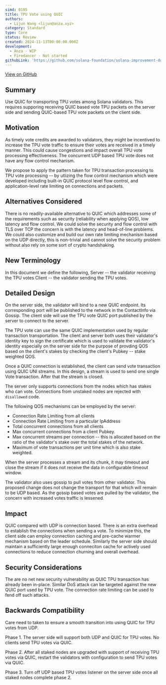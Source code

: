 ```yaml
---
simd: 0195
title: TPU Vote using QUIC
authors:
  - Lijun Wang <lijun@anza.xyz>
category: Standard
type: Core
status: Review
created: 2024-11-13T00:00:00.000Z
development:
  - Anza - WIP
  - Firedancer - Not started
githubLink: 'https://github.com/solana-foundation/solana-improvement-documents/pull/195'
---
```

[View on GitHub](https://github.com/solana-foundation/solana-improvement-documents/pull/195)


## Summary

Use QUIC for transporting TPU votes among Solana validators. This requires
supporing receiving QUIC based vote TPU packets on the server side and sending
QUIC-based TPU vote packets on the client side.


## Motivation

As timely vote credits are awarded to validators, they might be incentived to
increase the TPU vote traffic to ensure their votes are received in a timely
manner. This could cause congestions and impact overall TPU vote processing
effectiveness. The concurrent UDP based TPU vote does not have any flow control
mechanism.

We propose to apply the pattern taken for TPU transaction processing to TPU vote
processing -- by utlizing the flow control mechanism which were developed
including built-in QUIC protocol level flow control, and application-level rate
limiting on connections and packets.

## Alternatives Considered

There is no readily-available alternative to QUIC which addresses some of the
requirements such as security (reliability when applying QOS), low latency and
flow control. We could solve the security and flow control with TLS over TCP
the concern is with the latency and head-of-line problems. We could also
customize and build our own rate limiting mechanism based on the UDP directly,
this is non-trivial and cannot solve the security problem without also rely on
some sort of crypto handshaking. 

## New Terminology

In this document we define the following,
Server -- the validator receiving the TPU votes
Client -- the validator sending the TPU votes.

## Detailed Design

On the server side, the validator will bind to a new QUIC endpoint. Its
corresponding port will be published to the network in the ContactInfo via
Gossip. The client side will use the TPU vote QUIC port published by the server
to connect to the server.

The TPU vote can use the same QUIC implementation used by regular transaction
transportation. The client and server both uses their validator's
identity key to sign the certificate which is used to validate the validator's
identity especially on the server side for the purpose of provding QOS based on
the client's stakes by checking the client's Pubkey -- stake weighted QOS.

Once a QUIC connection is established, the client can send vote transaction
using QUIC UNI streams. In this design, a stream is used to send one single Vote
transaction. After that the stream is closed.

The server only supports connections from the nodes which has stakes who can
vote. Connections from unstaked nodes are rejected with `disallowed` code.

The following QOS mechanisms can be employed by the server:

* Connection Rate Limiting from all clients
* Connection Rate Limiting from a particular IpAddress
* Total concurrent connections from all clients
* Max concurrent connections from a client Pubkey.
* Max concurrent streams per connection -- this is allocated based on the ratio
of the validator's stake over the total stakes of the network.
* Maximum of vote transactions per unit time which is also stake weighted.

When the server processes a stream and its chunk, it may timeout and close the
stream if it does not receive the data in configurable timeout window.

The validator also uses gossip to pull votes from other validator. This proposed
change does not change the transport for that which will remain to be UDP based.
As the gossip based votes are pulled by the validator, the concern with
increased votes traffic is lessened.

## Impact

 QUIC compared with UDP is connection based. There is an extra overhead to
 establish the connections when sending a vote. To minimize this, the client
 side can employ connection caching and pre-cache warmer mechanism based on the
 leader schedule. Similarly the server side should maintain a sufficiently
 large enough conneciton cache for actively used connections to reduce
 connection churning and overall overhead.

## Security Considerations

The are no net new security vulnerability as QUIC TPU transaction has already
been in-place. Similar DoS attack can be targeted against the new QUIC port used
by TPU vote. The connection rate limiting can be used to fend off such attacks.

## Backwards Compatibility

Care need to taken to ensure a smooth transition into using QUIC for TPU votes
from UDP.

Phase 1. The server side will support both UDP and QUIC for TPU votes. No
clients send TPU votes via QUIC. 

Phase 2. After all staked nodes are upgraded with support of receiving TPU votes
via QUIC, restart the validators with configuration to send TPU votes via QUIC. 

Phase 3. Turn off UDP based TPU votes listener on the server side once all
staked nodes complete phase 2.
